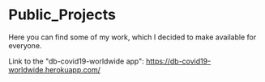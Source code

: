 # Public_Projects
Here you can find some of my work, which I decided to make available for everyone.

Link to the "db-covid19-worldwide app": https://db-covid19-worldwide.herokuapp.com/
